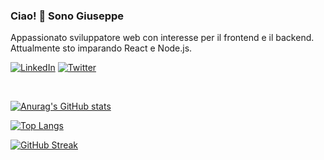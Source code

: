 ### Ciao! 👋 Sono Giuseppe

Appassionato sviluppatore web con interesse per il frontend e il backend.
Attualmente sto imparando React e Node.js.

[![LinkedIn](https://img.shields.io/badge/LinkedIn-0077B5?style=for-the-badge&logo=linkedin&logoColor=white)](https://www.linkedin.com/in/tuoprofilo/)
[![Twitter](https://img.shields.io/badge/Twitter-1DA1F2?style=for-the-badge&logo=twitter&logoColor=white)](https://twitter.com/tuotwitter/)

<br>

[![Anurag's GitHub stats](https://github-readme-stats.vercel.app/api?username=giuse1106&show_icons=true&theme=radical)](https://github.com/anuraghazra/github-readme-stats)

[![Top Langs](https://github-readme-stats.vercel.app/api/top-langs/?username=giuse1106&layout=compact&theme=vision-dark)](https://github.com/anuraghazra/github-readme-stats)

[![GitHub Streak](https://streak-stats.demolab.com/?user=giuse1106&theme=dark)](https://git.io/streak-stats)
